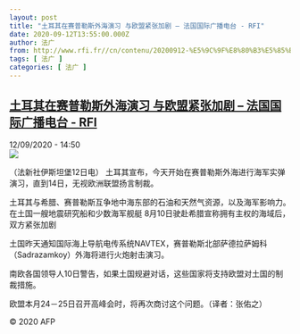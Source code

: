 ```yaml
---
layout: post
title: "土耳其在赛普勒斯外海演习 与欧盟紧张加剧 – 法国国际广播电台 - RFI"
date: 2020-09-12T13:55:00.000Z
author: 法广
from: http://www.rfi.fr//cn/contenu/20200912-%E5%9C%9F%E8%80%B3%E5%85%B6%E5%9C%A8%E8%B5%9B%E6%99%AE%E5%8B%92%E6%96%AF%E5%A4%96%E6%B5%B7%E6%BC%94%E4%B9%A0-%E4%B8%8E%E6%AC%A7%E7%9B%9F%E7%B4%A7%E5%BC%A0%E5%8A%A0%E5%89%A7
tags: [ 法广 ]
categories: [ 法广 ]
---
```

<!--1599918900000-->
[土耳其在赛普勒斯外海演习 与欧盟紧张加剧 – 法国国际广播电台 - RFI](http://www.rfi.fr//cn/contenu/20200912-%E5%9C%9F%E8%80%B3%E5%85%B6%E5%9C%A8%E8%B5%9B%E6%99%AE%E5%8B%92%E6%96%AF%E5%A4%96%E6%B5%B7%E6%BC%94%E4%B9%A0-%E4%B8%8E%E6%AC%A7%E7%9B%9F%E7%B4%A7%E5%BC%A0%E5%8A%A0%E5%89%A7)
------

<div>
<div>12/09/2020 - 14:50</div><img src="https://s.rfi.fr/media/display/3026ef8a-f4f8-11ea-b8f2-005056bf87d6/w:310/p:16x9/int0008b.200912205001.jpg"><div class="t-content__body u-clearfix"><p>（法新社伊斯坦堡12日电）    土耳其宣布，今天开始在赛普勒斯外海进行海军实弹演习，直到14日，无视欧洲联盟扬言制裁。</p><p>    土耳其与希腊、赛普勒斯互争地中海东部的石油和天然气资源，以及海军影响力。在土国一艘地震研究船和少数海军舰艇 8月10日驶赴希腊宣称拥有主权的海域后，双方紧张加剧</p><p>    土国昨天通知国际海上导航电传系统NAVTEX，赛普勒斯北部萨德拉萨姆科（Sadrazamkoy）外海将进行火炮射击演习。</p><p>    南欧各国领导人10日警告，如果土国规避对话，这些国家将支持欧盟对土国的制裁措施。</p><p>    欧盟本月24－25日召开高峰会时，将再次商讨这个问题。（译者：张佑之）</p><p class="t-copyright">© 2020 AFP</p>        </div>
</div>
